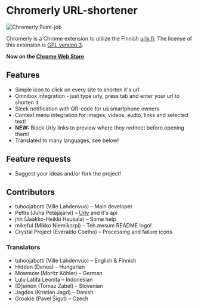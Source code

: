 Chromerly URL-shortener
=======================
![Chromerly Paint-job](http://github.com/tuhoojabotti/Chromerly-URL-shortener/raw/master/graphics/chromerly.png "Hueg thanks to mikeful!1")

Chromerly is a Chrome extension to utilize the Finnish [urly.fi](http://urly.fi/). The license of this extension is [GPL version 3](http://github.com/tuhoojabotti/Chromerly-URL-shortener/blob/master/COPYING).

**Now on the [Chrome Web Store](https://chrome.google.com/webstore/detail/ebfkcfgnlbfdnjfpoegigihcijkmnpee "Get it now!")**

Features
--------
* Simple icon to click on every site to shorten it's url
* Omnibox integration - just type urly, press tab and enter your url to shorten it
* Sleek notification with QR-code for us smartphone owners
* Context menu integration for images, videos, audio, links and selected text!
* **NEW:** Block Urly links to preview where they redirect before opening them!
* Translated to many languages, see below!

Feature requests
----------------
* Suggest your ideas and/or fork the project!

Contributors
-----------
* tuhoojabotti (Ville Lahdenvuo) – Main developer
* Pettis (Juha Petäjäjärvi) – [Urly](http://urly.fi/ "In Finnish") and it's api
* jhh (Jaakko-Heikki Heusala) – Some help
* mikeful (Mikko Niemikorpi) – Teh awsum README logo!
* Crystal Project (Everaldo Coelho) – Processing and failure icons

### Translators
* tuhoojabotti (Ville Lahdenvuo) – English & Finnish
* Hidden (Denes) – Hungarian
* Mowmow (Moritz Köhler) – German
* Lulu Latifa Leonita – Indonesian
* [D]emon (Tomaz Zabel) – Slovenian
* Jagdos (Kristian Jagd) – Danish
* Grookie (Pavel Šigut) – Czech